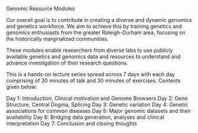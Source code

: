 Genomic Resource Modules

Our overall goal is to contribute in creating a diverse and dynamic genomics and genetics workforce. We aim to achieve this by training genetics and genomics enthusiasts from the greater Raleigh-Durham area, focusing on the historically marginalized communities. 

These modules enable researchers from diverse labs to use publicly available genetics and genomics data and resources to understand and advance investigation of their research questions. 

This is a hands-on lecture series spread across 7 days with each day comprising of 30 minutes of talk and 30 minutes of exercises. Contents given below:

Day 1: Introduction, Clinical motivation and Genome Browsers
Day 2: Gene Structure, Central Dogma, Splicing
Day 3: Genetic variation
Day 4: Genetic associations for common diseases
Day 5: Major genomic datasets and their availability
Day 6: Bridging data generation, analyses and clinical interpretation
Day 7: Conclusion and closing thoughts
